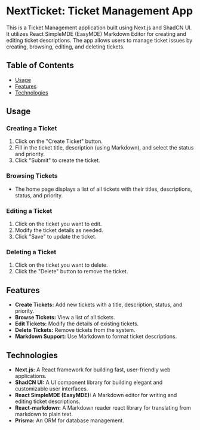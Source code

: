 # NextTicket: Ticket Management App

This is a Ticket Management application built using Next.js and ShadCN UI. It utilizes React SimpleMDE (EasyMDE) Markdown Editor for creating and editing ticket descriptions. The app allows users to manage ticket issues by creating, browsing, editing, and deleting tickets.

## Table of Contents

- [Usage](#usage)
- [Features](#features)
- [Technologies](#technologies)

## Usage

### Creating a Ticket

1. Click on the "Create Ticket" button.
2. Fill in the ticket title, description (using Markdown), and select the status and priority.
3. Click "Submit" to create the ticket.

### Browsing Tickets

- The home page displays a list of all tickets with their titles, descriptions, status, and priority.

### Editing a Ticket

1. Click on the ticket you want to edit.
2. Modify the ticket details as needed.
3. Click "Save" to update the ticket.

### Deleting a Ticket

1. Click on the ticket you want to delete.
2. Click the "Delete" button to remove the ticket.

## Features

- **Create Tickets:** Add new tickets with a title, description, status, and priority.
- **Browse Tickets:** View a list of all tickets.
- **Edit Tickets:** Modify the details of existing tickets.
- **Delete Tickets:** Remove tickets from the system.
- **Markdown Support:** Use Markdown to format ticket descriptions.

## Technologies

- **Next.js:** A React framework for building fast, user-friendly web applications.
- **ShadCN UI:** A UI component library for building elegant and customizable user interfaces.
- **React SimpleMDE (EasyMDE):** A Markdown editor for writing and editing ticket descriptions.
- **React-markdown:** A Markdown reader react library for translating from markdown to plain text. 
- **Prisma:** An ORM for database management.